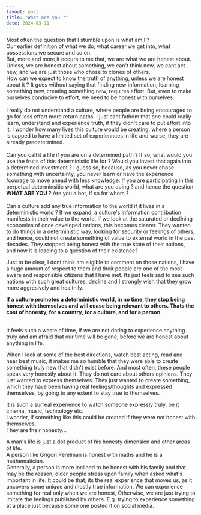 ```yaml
---
layout: post
title: "What are you ?"
date: 2024-03-11
---
```


Most often the question that I stumble upon is what am I ? <br>
Our earlier definition of what we do, what career we get into, what possessions we secure and so on. <br>
But, more and more,it occurs to me that, we are what we are honest about. <br>
Unless, we are honest about something, we can't think new, we cant act new, and we are just those who chose to clones of others.<br>
How can we expect to know the truth of anything, unless we are honest about it ? It goes without saying that finding new information, learning something new, creating something new, requires effort. But, even to make ourselves conducive to effort, we need to be honest with ourselves.<br>
<br>
I really do not understand a culture, where people are being encouraged to go for less effort more return paths. I just cant fathom that one could really learn, understand and experience truth, if they didn't care to put effort into it. I wonder how many lives this culture would be creating, where a person is capped to have a limited set of experiennces in life and worse, they are already predetermined. 
<br>
<br>
Can you call it a life if you are on a determined path ? If so, what would you use the fruits of this deterministic life for ? Would you invest that again into a determined investment ?  I guess so, because, as you never chose something with uncertainty, you never learn or have the experience /courage to move ahead with less knowledge. If you are participating in this perpetual determinsitic world, what are you doing ? and hence the question **WHAT ARE YOU ?** Are you a bot, if so for whom ? <br>
<br>
Can a culture add any true information to the world if it lives in a deterministic world ? If we expand, a culture's information contribution manifests in their value to the world. If we look at the saturated or declining economies of once developed nations, this becomes clearer. They wanted to do things in a deterministic way, looking for security or feelings of others, and hence, could not create something of value to external world in the past decades. They stopped being honest with the true state of their nations, and now it is leading to a question of their existence?<br> 

Just to be clear, I dont think am eligible to comment on those nations, I have a huge amount of respect to them and their people are one of the most aware and responsible citizens that I have met. Its just feels sad to see such nations with such great cultures, decline and I strongly wish that they grow more aggresively and healthily. <br>

**If a culture promotes a deterministic world, in no time, they stop being honest with themselves and will cease being relevant to others. Thats the cost of honesty, for a country, for a culture, and for a person.**

<br>
It feels such a waste of time, if we are not daring to experience anything truly and am afraid that our time will be gone, before we are honest about anything in life.<br>

When I look at some of the best directions, watch best acting, read and hear best music, it makes me so humble that they were able to create something truly new that didn't exist before. And most often, these people speak very honestly about it. They do not care about others opinions. They just wanted to express themselves.
They just wanted to create something, which they have been having real feelings/thoughts and expressed themselves, by going to any extent to stay true to themselves.<br>

It is such a surreal experience to watch someone expressly truly, be it cinema, music, technology etc.<br>
I wonder, if something like this could be created if they were not honest with themselves. <br>
They are their honesty...


A man's life is just a dot product of his honesty dimension and other areas of life.<br>
A person like Grigori Perelman is honest with maths and he is a mathematician. <br>
Generally, a person is more inclined to be honest with his family and that may be the reason, older people stress upon family when asked what's important in life. It could be that, its the real experience that moves us, as it uncovers some unique and mostly true information. We can experience something for real only when we are honest, Otherwise, we are just trying to imitate the feelings published by others. E.g. trying to experience something at a place just because some one posted it on social media. <br>




